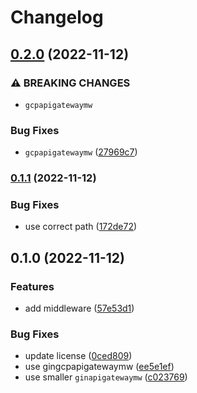 # Changelog

## [0.2.0](https://www.github.com/brokeyourbike/gin-gcp-api-gateway-middleware/compare/v0.1.1...v0.2.0) (2022-11-12)


### ⚠ BREAKING CHANGES

* `gcpapigatewaymw`

### Bug Fixes

* `gcpapigatewaymw` ([27969c7](https://www.github.com/brokeyourbike/gin-gcp-api-gateway-middleware/commit/27969c7681b54dd289d2dd6a604b6ee4ef76a12d))

### [0.1.1](https://www.github.com/brokeyourbike/gin-gcp-api-gateway-middleware/compare/v0.1.0...v0.1.1) (2022-11-12)


### Bug Fixes

* use correct path ([172de72](https://www.github.com/brokeyourbike/gin-gcp-api-gateway-middleware/commit/172de722e848a58ac5cc3f0761d42b72d6c110aa))

## 0.1.0 (2022-11-12)


### Features

* add middleware ([57e53d1](https://www.github.com/brokeyourbike/gin-gcp-api-gateway-middleware/commit/57e53d1f6756433370e90ee0edc677334e50ae05))


### Bug Fixes

* update license ([0ced809](https://www.github.com/brokeyourbike/gin-gcp-api-gateway-middleware/commit/0ced8092a77c56b1cfcb28ab80e2ef4fcb0cd46e))
* use gingcpapigatewaymw ([ee5e1ef](https://www.github.com/brokeyourbike/gin-gcp-api-gateway-middleware/commit/ee5e1ef35c91eb34601243307e1fe3f33b9efeda))
* use smaller `ginapigatewaymw` ([c023769](https://www.github.com/brokeyourbike/gin-gcp-api-gateway-middleware/commit/c02376949bf09dfc6fcdcd2ca90b88310a405711))
